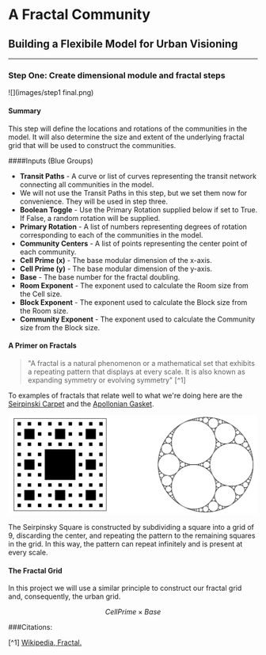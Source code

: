 # A Fractal Community
## Building a Flexibile Model for Urban Visioning
---

### Step One: Create dimensional module and fractal steps

![](images/step1 final.png)

#### Summary
This step will define the locations and rotations of the communities in the model. It will also determine the size and extent of the underlying fractal grid that will be used to construct the communities. 

####Inputs (Blue Groups)
- **Transit Paths** - A curve or list of curves representing the transit network connecting all communities in the model.
 - We will not use the Transit Paths in this step, but we set them now for convenience. They will be used in step three. 
- **Boolean Toggle** - Use the Primary Rotation supplied below if set to True. If False, a random rotation will be supplied. 
- **Primary Rotation** - A list of numbers representing degrees of rotation corresponding to each of the communities in the model. 
- **Community Centers** - A list of points representing the center point of each community.
- **Cell Prime (x)** - The base modular dimension of the x-axis.
- **Cell Prime (y)** - The base modular dimension of the y-axis.
- **Base** - The base number for the fractal doubling.
- **Room Exponent** - The exponent used to calculate the Room size from the Cell size.
- **Block Exponent** - The exponent used to calculate the Block size from the Room size.
- **Community Exponent** - The exponent used to calculate the Community size from the Block size.

#### A Primer on Fractals

>"A fractal is a natural phenomenon or a mathematical set that exhibits a repeating pattern that displays at every scale. It is also known as expanding symmetry or evolving symmetry" [^1]

To examples of fractals that relate well to what we're doing here are the [Seirpinski Carpet](https://en.wikipedia.org/wiki/Sierpinski_carpet) and the [Apollonian Gasket](https://en.wikipedia.org/wiki/Apollonian_gasket).

![](images/fractals.png)

The Seirpinsky Square is constructed by subdividing a square into a grid of 9, discarding the center, and repeating the pattern to the remaining squares in the grid. In this way, the pattern can repeat infinitely and is present at every scale. 

#### The Fractal Grid

In this project we will use a similar principle to construct our fractal grid and, consequently, the urban grid.


$$
Cell Prime \times Base 
$$



###Citations:

[^1] [ Wikipedia, Fractal.](https://en.wikipedia.org/wiki/Fractal)